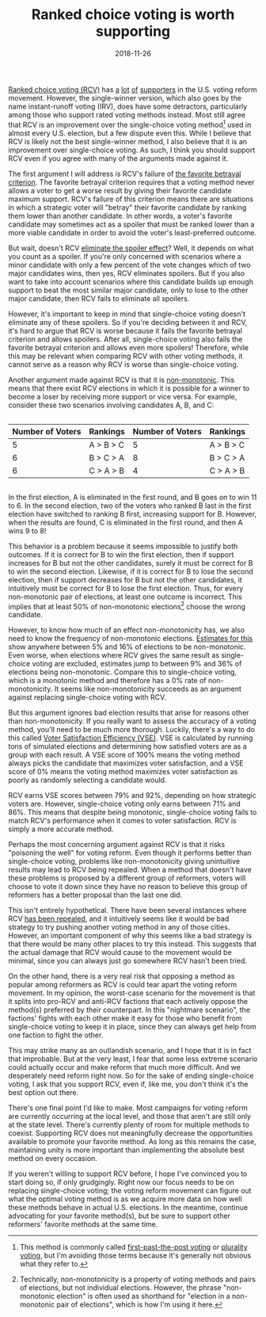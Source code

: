 ﻿---
layout: post
title: "Ranked choice voting is worth supporting"
date: 2018-11-26
---
[Ranked choice voting (RCV)](https://ballotpedia.org/Ranked-choice_voting_(RCV)) has [a](https://www.fairvote.org/rcv#where_is_ranked_choice_voting_used) [lot](http://www.rcvmaine.com/) [of](https://www.voterchoicema.org/about_rcv) [supporters](https://act.represent.us/sign/ranked-choice-voting/) in the U.S. voting reform movement. However, the single-winner version, which also goes by the name instant-runoff voting (IRV), does have some detractors, particularly among those who support rated voting methods instead. Most still agree that RCV is an improvement over the single-choice voting method[^1] used in almost every U.S. election, but a few dispute even this. While I believe that RCV is likely not the best single-winner method, I also believe that it is an improvement over single-choice voting. As such, I think you should support RCV even if you agree with many of the arguments made against it.

The first argument I will address is RCV's failure of [the favorite betrayal criterion](https://www.youtube.com/watch?v=JtKAScORevQ). The favorite betrayal criterion requires that a voting method never allows a voter to get a worse result by giving their favorite candidate maximum support. RCV's failure of this criterion means there are situations in which a strategic voter will "betray" their favorite candidate by ranking them lower than another candidate. In other words, a voter's favorite candidate may sometimes act as a spoiler that must be ranked lower than a more viable candidate in order to avoid the voter's least-preferred outcome.

<!--break-->

But wait, doesn't RCV [eliminate the spoiler effect](http://archive3.fairvote.org/reforms/instant-runoff-voting/irv-and-the-status-quo/spoiler-effect/)? Well, it depends on what you count as a spoiler. If you're only concerned with scenarios where a minor candidate with only a few percent of the vote changes which of two major candidates wins, then yes, RCV eliminates spoilers. But if you also want to take into account scenarios where this candidate builds up enough support to beat the most similar major candidate, only to lose to the other major candidate, then RCV fails to eliminate all spoilers.

However, it's important to keep in mind that single-choice voting doesn't eliminate any of these spoilers. So if you're deciding between it and RCV, it's hard to argue that RCV is worse because it fails the favorite betrayal criterion and allows spoilers. After all, single-choice voting also fails the favorite betrayal criterion and allows even more spoilers! Therefore, while this may be relevant when comparing RCV with other voting methods, it cannot serve as a reason why RCV is worse than single-choice voting.

Another argument made against RCV is that it is [non-monotonic](https://electology.org/monotonicity). This means that there exist RCV elections in which it is possible for a winner to become a loser by receiving more support or vice versa. For example, consider these two scenarios involving candidates A, B, and C:

<div style="overflow-x:auto;">
  <table>
    <thead>
      <tr>
        <th>Number of Voters</th>
        <th>Rankings</th>
        <th>Number of Voters</th>
        <th>Rankings</th>
      </tr>
    </thead>
    <tbody>
      <tr>
        <td>5</td>
        <td>A > B > C</td>
        <td>5</td>
        <td>A > B > C</td>
      </tr>
      <tr>
        <td>6</td>
        <td>B > C > A</td>
        <td>8</td>
        <td>B > C > A</td>
      </tr>
      <tr>
        <td>6</td>
        <td>C > A > B</td>
        <td>4</td>
        <td>C > A > B</td>
      </tr>
    </tbody>
  </table>
</div>

In the first election, A is eliminated in the first round, and B goes on to win 11 to 6. In the second election, two of the voters who ranked B last in the first election have switched to ranking B first, increasing support for B. However, when the results are found, C is eliminated in the first round, and then A wins 9 to 8!

This behavior is a problem because it seems impossible to justify both outcomes. If it is correct for B to win the first election, then if support increases for B but not the other candidates, surely it must be correct for B to win the second election. Likewise, if it is correct for B to lose the second election, then if support decreases for B but not the other candidates, it intuitively must be correct for B to lose the first election. Thus, for every non-monotonic pair of elections, at least one outcome is incorrect. This implies that at least 50% of non-monotonic elections[^2] choose the wrong candidate.

However, to know how much of an effect non-monotonicity has, we also need to know the frequency of non-monotonic elections. [Estimates for this](https://rangevoting.org/IrvParadoxProbabilities.html#SummTable) show anywhere between 5% and 16% of elections to be non-monotonic. Even worse, when elections where RCV gives the same result as single-choice voting are excluded, estimates jump to between 9% and 36% of elections being non-monotonic. Compare this to single-choice voting, which is a monotonic method and therefore has a 0% rate of non-monotonicity. It seems like non-monotonicity succeeds as an argument against replacing single-choice voting with RCV.

But this argument ignores bad election results that arise for reasons other than non-monotonicity. If you really want to assess the accuracy of a voting method, you'll need to be much more thorough. Luckily, there's a way to do this called [Voter Satisfaction Efficiency (VSE)](https://electology.github.io/vse-sim/VSE/). VSE is calculated by running tons of simulated elections and determining how satisfied voters are as a group with each result. A VSE score of 100% means the voting method always picks the candidate that maximizes voter satisfaction, and a VSE score of 0% means the voting method maximizes voter satisfaction as poorly as randomly selecting a candidate would.

RCV earns VSE scores between 79% and 92%, depending on how strategic voters are. However, single-choice voting only earns between 71% and 86%. This means that despite being monotonic, single-choice voting fails to match RCV's performance when it comes to voter satisfaction. RCV is simply a more accurate method.

Perhaps the most concerning argument against RCV is that it risks "poisoning the well" for voting reform. Even though it performs better than single-choice voting, problems like non-monotonicity giving unintuitive results may lead to RCV being repealed. When a method that doesn't have these problems is proposed by a different group of reformers, voters will choose to vote it down since they have no reason to believe this group of reformers has a better proposal than the last one did.

This isn't entirely hypothetical. There have been several instances where RCV [has been repealed](https://electology.org/irv-repealed), and it intuitively seems like it would be bad strategy to try pushing another voting method in any of those cities. However, an important component of why this seems like a bad strategy is that there would be many other places to try this instead. This suggests that the actual damage that RCV would cause to the movement would be minimal, since you can always just go somewhere RCV hasn't been tried.

On the other hand, there is a very real risk that opposing a method as popular among reformers as RCV is could tear apart the voting reform movement. In my opinion, the worst-case scenario for the movement is that it splits into pro-RCV and anti-RCV factions that each actively oppose the method(s) preferred by their counterpart. In this "nightmare scenario", the factions' fights with each other make it easy for those who benefit from single-choice voting to keep it in place, since they can always get help from one faction to fight the other.

This may strike many as an outlandish scenario, and I hope that it is in fact that improbable. But at the very least, I fear that some less extreme scenario could actually occur and make reform that much more difficult. And we desperately need reform right now. So for the sake of ending single-choice voting, I ask that you support RCV, even if, like me, you don't think it's the best option out there.

There's one final point I'd like to make. Most campaigns for voting reform are currently occurring at the local level, and those that aren't are still only at the state level. There's currently plenty of room for multiple methods to coexist. Supporting RCV does not meaningfully decrease the opportunities available to promote your favorite method. As long as this remains the case, maintaining unity is more important than implementing the absolute best method on every occasion.

If you weren't willing to support RCV before, I hope I've convinced you to start doing so, if only grudgingly. Right now our focus needs to be on replacing single-choice voting; the voting reform movement can figure out what the optimal voting method is as we acquire more data on how well these methods behave in actual U.S. elections. In the meantime, continue advocating for your favorite method(s), but be sure to support other reformers' favorite methods at the same time.

[^1]: This method is commonly called [first-past-the-post voting](https://en.wikipedia.org/wiki/First-past-the-post_voting) or [plurality voting](https://en.wikipedia.org/wiki/Plurality_voting), but I'm avoiding those terms because it's generally not obvious what they refer to.

[^2]: Technically, non-monotonicity is a property of voting methods and pairs of elections, but not individual elections. However, the phrase "non-monotonic election" is often used as shorthand for "election in a non-monotonic pair of elections", which is how I'm using it here.
